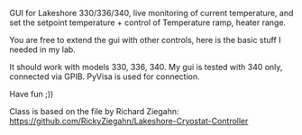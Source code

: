 GUI for Lakeshore 330/336/340, live monitoring of current temperature, and set the setpoint temperature + control of Temperature ramp, heater range.

You are free to extend the gui with other controls, here is the basic stuff I needed in my lab.

It should work with models 330, 336, 340. My gui is tested with 340 only, connected via GPIB. PyVisa is used for connection.

Have fun ;))

Class is based on the file by Richard Ziegahn: https://github.com/RickyZiegahn/Lakeshore-Cryostat-Controller
